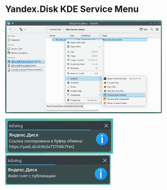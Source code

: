 # Yandex.Disk KDE Service Menu

![](img/preview.png)

![](img/preview_publish.png)
![](img/preview_unpublish.png)
